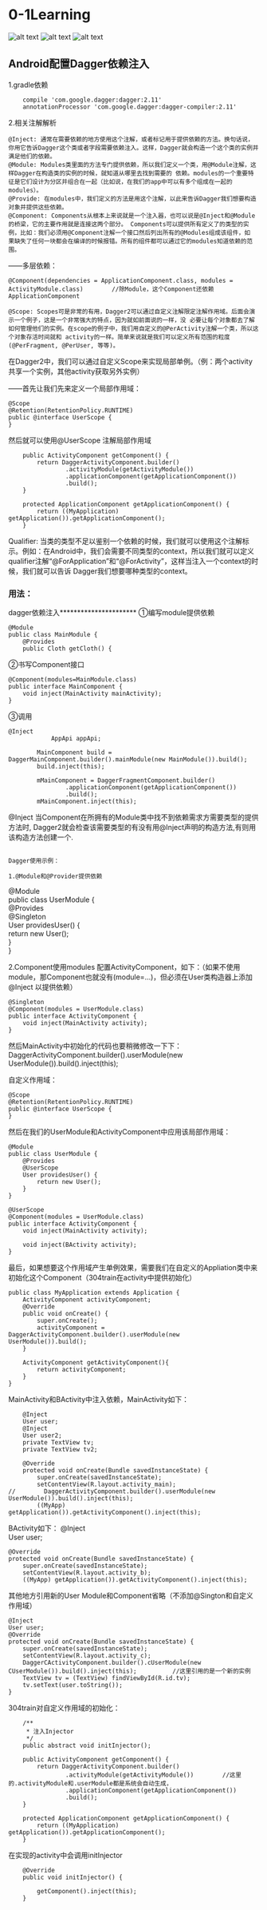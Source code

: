 # 0-1Learning

![alt text](../../static/common/svg/luoxiaosheng.svg "公众号")
![alt text](../../static/common/svg/luoxiaosheng_learning.svg "学习")
![alt text](../../static/common/svg/luoxiaosheng_wechat.svg "微信")


## Android配置Dagger依赖注入
1.gradle依赖
```
    compile 'com.google.dagger:dagger:2.11'
    annotationProcessor 'com.google.dagger:dagger-compiler:2.11'
```
2.相关注解解析
```
@Inject: 通常在需要依赖的地方使用这个注解，或者标记用于提供依赖的方法。换句话说，你用它告诉Dagger这个类或者字段需要依赖注入。这样，Dagger就会构造一个这个类的实例并满足他们的依赖。
@Module: Modules类里面的方法专门提供依赖，所以我们定义一个类，用@Module注解，这样Dagger在构造类的实例的时候，就知道从哪里去找到需要的 依赖。modules的一个重要特征是它们设计为分区并组合在一起（比如说，在我们的app中可以有多个组成在一起的modules）。
@Provide: 在modules中，我们定义的方法是用这个注解，以此来告诉Dagger我们想要构造对象并提供这些依赖。
@Component: Components从根本上来说就是一个注入器，也可以说是@Inject和@Module的桥梁，它的主要作用就是连接这两个部分。 Components可以提供所有定义了的类型的实例，比如：我们必须用@Component注解一个接口然后列出所有的@Modules组成该组件，如 果缺失了任何一块都会在编译的时候报错。所有的组件都可以通过它的modules知道依赖的范围。
```
——多层依赖：
```
@Component(dependencies = ApplicationComponent.class, modules = ActivityModule.class)        //除Module，这个Component还依赖ApplicationComponent
 
@Scope: Scopes可是非常的有用，Dagger2可以通过自定义注解限定注解作用域。后面会演示一个例子，这是一个非常强大的特点，因为就如前面说的一样，没 必要让每个对象都去了解如何管理他们的实例。在scope的例子中，我们用自定义的@PerActivity注解一个类，所以这个对象存活时间就和 activity的一样。简单来说就是我们可以定义所有范围的粒度(@PerFragment, @PerUser, 等等)。
```
在Dagger2中，我们可以通过自定义Scope来实现局部单例。（例：两个activity共享一个实例，其他activity获取另外实例）

——首先让我们先来定义一个局部作用域：
```
@Scope  
@Retention(RetentionPolicy.RUNTIME)  
public @interface UserScope {  
}  
```
然后就可以使用@UserScope 注解局部作用域
```
    public ActivityComponent getComponent() {
        return DaggerActivityComponent.builder()
                .activityModule(getActivityModule())
                .applicationComponent(getApplicationComponent())
                .build();
    }
 
    protected ApplicationComponent getApplicationComponent() {
        return ((MyApplication) getApplication()).getApplicationComponent();
    }
```
Qualifier: 当类的类型不足以鉴别一个依赖的时候，我们就可以使用这个注解标示。例如：在Android中，我们会需要不同类型的context，所以我们就可以定义 qualifier注解“@ForApplication”和“@ForActivity”，这样当注入一个context的时候，我们就可以告诉 Dagger我们想要哪种类型的context。

### 用法：
dagger依赖注入**********************
①编写module提供依赖
```
@Module
public class MainModule {
    @Provides
    public Cloth getCloth() {
```
 
②书写Component接口
```
@Component(modules=MainModule.class)
public interface MainComponent {
    void inject(MainActivity mainActivity);
}
```
③调用
```
@Inject
            AppApi appApi;
 
        MainComponent build = DaggerMainComponent.builder().mainModule(new MainModule()).build();
        build.inject(this);
 
        mMainComponent = DaggerFragmentComponent.builder()
                .applicationComponent(getApplicationComponent())
                .build();
        mMainComponent.inject(this);
```
@Inject
当Component在所拥有的Module类中找不到依赖需求方需要类型的提供方法时,
Dagger2就会检查该需要类型的有没有用@Inject声明的构造方法,有则用该构造方法创建一个.
```

Dagger使用示例：

1.@Module和@Provider提供依赖
```
@Module  
public class UserModule {  
    @Provides  
    @Singleton  
    User providesUser() {  
        return new User();  
    }  
}  
 
2.Component使用modules
配置ActivityComponent，如下：（如果不使用module，那Component也就没有(module=...)，但必须在User类构造器上添加@Inject 以提供依赖）
```
@Singleton  
@Component(modules = UserModule.class)  
public interface ActivityComponent {  
    void inject(MainActivity activity);  
}  
```
然后MainActivity中初始化的代码也要稍微修改一下下：
DaggerActivityComponent.builder().userModule(new UserModule()).build().inject(this);  
 

自定义作用域：
```
@Scope  
@Retention(RetentionPolicy.RUNTIME)  
public @interface UserScope {  
}  
```
然后在我们的UserModule和ActivityComponent中应用该局部作用域：
```
@Module  
public class UserModule {  
    @Provides  
    @UserScope  
    User providesUser() {  
        return new User();  
    }  
}  
```

```
@UserScope  
@Component(modules = UserModule.class)  
public interface ActivityComponent {  
    void inject(MainActivity activity);  
  
    void inject(BActivity activity);  
}
```
最后，如果想要这个作用域产生单例效果，需要我们在自定义的Appliation类中来初始化这个Component（304train在activity中提供初始化）
```
public class MyApplication extends Application {  
    ActivityComponent activityComponent;  
    @Override  
    public void onCreate() {  
        super.onCreate();  
        activityComponent = DaggerActivityComponent.builder().userModule(new UserModule()).build();  
    }  
  
    ActivityComponent getActivityComponent(){  
        return activityComponent;  
    }  
}  
```
MainActivity和BActivity中注入依赖，MainActivity如下：
```
    @Inject  
    User user;  
    @Inject  
    User user2;  
    private TextView tv;  
    private TextView tv2;  
  
    @Override  
    protected void onCreate(Bundle savedInstanceState) {  
        super.onCreate(savedInstanceState);  
        setContentView(R.layout.activity_main);  
//        DaggerActivityComponent.builder().userModule(new UserModule()).build().inject(this);  
        ((MyApp) getApplication()).getActivityComponent().inject(this); 
```
BActivity如下：
@Inject  
User user;  
```
@Override  
protected void onCreate(Bundle savedInstanceState) {  
    super.onCreate(savedInstanceState);  
    setContentView(R.layout.activity_b);  
    ((MyApp) getApplication()).getActivityComponent().inject(this);   
```
 
其他地方引用新的User
Module和Component省略（不添加@Sington和自定义作用域）
```
@Inject  
User user;  
@Override  
protected void onCreate(Bundle savedInstanceState) {  
    super.onCreate(savedInstanceState);  
    setContentView(R.layout.activity_c);  
    DaggerCActivityComponent.builder().cUserModule(new CUserModule()).build().inject(this);          //这里引用的是一个新的实例
    TextView tv = (TextView) findViewById(R.id.tv);  
    tv.setText(user.toString());  
}
```

304train对自定义作用域的初始化：
```
    /**
     * 注入Injector
     */
    public abstract void initInjector();
 
    public ActivityComponent getComponent() {
        return DaggerActivityComponent.builder()
                .activityModule(getActivityModule())        //这里的.activityModule和.userModule都是系统会自动生成，
                .applicationComponent(getApplicationComponent())
                .build();
    }
 
    protected ApplicationComponent getApplicationComponent() {
        return ((MyApplication) getApplication()).getApplicationComponent();
    }
```
在实现的activity中会调用initInjector
```
    @Override
    public void initInjector() {
 
        getComponent().inject(this);
    }
```
 
 
 
